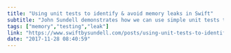 ```yaml
---
title: "Using unit tests to identify & avoid memory leaks in Swift"
subtitle: "John Sundell demonstrates how we can use simple unit tests to identify and avoid memory leaks. John looks at three scenarios - using delegates, observers, and closures - and describes the problem that can arise with each."
tags: ["memory","testing","leak"]
link: "https://www.swiftbysundell.com/posts/using-unit-tests-to-identify-avoid-memory-leaks-in-swift?utm_campaign=This%2BWeek%2Bin%2BSwift&utm_medium=email&utm_source=This_Week_in_Swift_150"
date: "2017-11-28 08:40:59"
---
```

